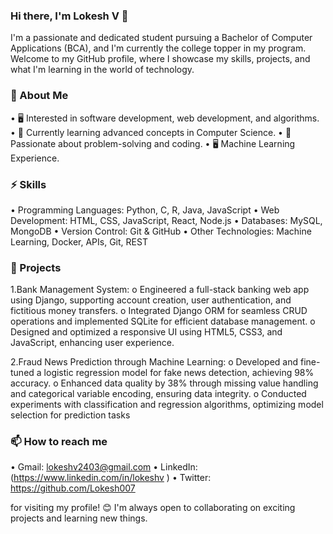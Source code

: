 ### Hi there, I'm Lokesh V 👋
I'm a passionate and dedicated student pursuing a Bachelor of Computer Applications (BCA), and I'm currently the college topper in my program.
Welcome to my GitHub profile, where I showcase my skills, projects, and what I'm learning in the world of technology.

### 🔭 About Me

•	🖥️ Interested in software development, web development, and algorithms.
•	🌱 Currently learning advanced concepts in Computer Science.
•	🤖 Passionate about problem-solving and coding.
•	🖥️ Machine Learning Experience.

### ⚡ Skills

•	Programming Languages: Python, C, R, Java, JavaScript
•	Web Development: HTML, CSS, JavaScript, React, Node.js
•	Databases: MySQL, MongoDB
•	Version Control: Git & GitHub
•	Other Technologies: Machine Learning, Docker, APIs, Git, REST

### 🌟 Projects

1.Bank Management System: o Engineered a full-stack banking web app using Django, supporting account creation, user authentication, and fictitious money transfers. o Integrated Django ORM for seamless CRUD operations and implemented SQLite for efficient database management. o Designed and optimized a responsive UI using HTML5, CSS3, and JavaScript, enhancing user experience.

2.Fraud News Prediction through Machine Learning: o Developed and fine-tuned a logistic regression model for fake news detection, achieving 98% accuracy. o Enhanced data quality by 38% through missing value handling and categorical variable encoding, ensuring data integrity. o Conducted experiments with classification and regression algorithms, optimizing model selection for prediction tasks

### 📫 How to reach me

•	Gmail: lokeshv2403@gmail.com
•	LinkedIn: (https://www.linkedin.com/in/lokeshv )
•	Twitter: https://github.com/Lokesh007

 for visiting my profile! 😊 I'm always open to collaborating on exciting projects and learning new things.
